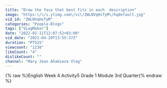 ```yaml
---
title: "Draw the face that best fits in each  description"
image: "https:\/\/i.ytimg.com\/vi\/ZWLNVqHsTyM\/hqdefault.jpg"
vid_id: "ZWLNVqHsTyM"
categories: "People-Blogs"
tags: ["VLogMaker"]
date: "2022-02-11T12:07:52+03:00"
vid_date: "2021-04-20T13:55:37Z"
duration: "PT52S"
viewcount: "1238"
likeCount: "4"
dislikeCount: ""
channel: "Mary Jean Añabieza Vlog"
---
```

{% raw %}English Week 4 Activity5 Grade 1 Module 3rd Quarter{% endraw %}
